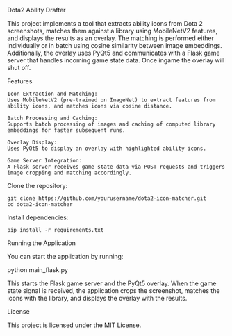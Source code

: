 Dota2 Ability Drafter

This project implements a tool that extracts ability icons from Dota 2 screenshots, matches them against a library using MobileNetV2 features, and displays the results as an overlay. The matching is performed either individually or in batch using cosine similarity between image embeddings. Additionally, the overlay uses PyQt5 and communicates with a Flask game server that handles incoming game state data. Once ingame the overlay will shut off.

Features

    Icon Extraction and Matching:
    Uses MobileNetV2 (pre-trained on ImageNet) to extract features from ability icons, and matches icons via cosine distance.

    Batch Processing and Caching:
    Supports batch processing of images and caching of computed library embeddings for faster subsequent runs.

    Overlay Display:
    Uses PyQt5 to display an overlay with highlighted ability icons.

    Game Server Integration:
    A Flask server receives game state data via POST requests and triggers image cropping and matching accordingly.


Clone the repository:

    git clone https://github.com/yourusername/dota2-icon-matcher.git
    cd dota2-icon-matcher


Install dependencies:

    pip install -r requirements.txt


Running the Application

You can start the application by running:

python main_flask.py

This starts the Flask game server and the PyQt5 overlay. When the game state signal is received, the application crops the screenshot, matches the icons with the library, and displays the overlay with the results.

License

This project is licensed under the MIT License.
